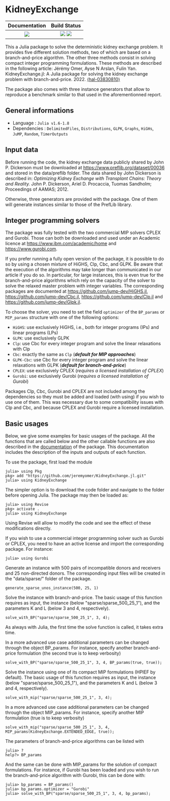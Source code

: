 # KidneyExchange


| **Documentation**                                                 | **Build Status**                                                                                |
|:-----------------------------------------------------------------:|:-----------------------------------------------------------------------------------------------:|
| [![][docs-dev-img]][docs-dev-url] | [![][ci-img]][ci-url] [![][codecov-img]][codecov-url] |


This a Julia package to solve the deterministic kidney exchange problem. It provides five different solution methods, two of which are based on a branch-and-price algorithm. The other three methods consist in solving compact integer programming formulations. These methods are described in the following article:
Jérémy Omer, Ayse N Arslan, Fulin Yan. KidneyExchange.jl: A Julia package for solving the kidney exchange problem with branch-and-price. 2022. [⟨hal-03830810⟩](https://hal.inria.fr/hal-03830810)

The package also comes with three instance generators that allow to reproduce a benchmark similar to that used in the aforementionned report.  

## General informations

* Language : `Julia v1.6-1.8`
* Dependencies : `DelimitedFiles`, `Distributions`, `GLPK`, `Graphs`, `HiGHs`, `JuMP`, `Random`, `TimerOutputs`

## Input data

Before running the code, the kidney exchange data publicly shared by John P. Dickerson must be downloaded at https://www.preflib.org/dataset/00036 and stored in the data/preflib folder. The data shared by John Dickerson is described in:
*Optimizing Kidney Exchange with Transplant Chains: Theory and Reality.* John P. Dickerson, Ariel D. Procaccia, Tuomas Sandholm; Proceedings of AAMAS; 2012.

Otherwise, three generators are provided with the package. One of them will generate instances similar to those of the PrefLib library.

## Integer programming solvers

The package was fully tested with the two commercial MIP solvers CPLEX and Gurobi. Those can both be downloaded and used under an Academic licence at https://www.ibm.com/academic/home and https://www.gurobi.com.

If you prefer running a fully open version of the package, it is possible to do so by using a chosen mixture of HiGHS, Clp, Cbc, and GLPK. Be aware that the execution of the algorithms may take longer than communicated in our article if you do so. In particular, for large instances, this is even true for the branch-and-price algorithms which rely on the capacity of the solver to solve the relaxed master problem with integer variables. The corresponding packages are documented at https://github.com/jump-dev/HiGHS.jl, https://github.com/jump-dev/Cbc.jl, https://github.com/jump-dev/Clp.jl and https://github.com/jump-dev/Glpk.jl. 

To choose the solver, you need to set the field `optimizer` of the `BP_params` or `MIP_params` structure with one of the following options:
- `HiGHS`: use exclusively HiGHS, i.e., both for integer programs (IPs) and linear programs (LPs)
- `GLPK`: use exclusively GLPK
- `Clp`: use Cbc for every integer program and solve the linear relaxations with Clp
- `Cbc`: exactly the same as `Clp` (***default for MIP approaches***)
- `GLPK-Cbc`: use Cbc for every integer program and solve the linear relaxations with GLPK (***default for branch-and-price***)
- `CPLEX`: use exclusively CPLEX (_requires a licensed installation of CPLEX_)
- `Gurobi`: use exclusively Gurobi (_requires a licensed installation of Gurobi_)

Packages Clp, Cbc, Gurobi and CPLEX are not included among the dependencies so they must be added and loaded (with using) if you wish to use one of them. This was necessary due to some compatibility issues with Clp and Cbc, and because CPLEX and Gurobi require a licensed installation. 

## Basic usages

Below, we give some examples for basic usages of the package. All the functions that are called below and the other callable functions are also described in the [documentation](https://jeremyomer.github.io/KidneyExchange.jl/dev/) of the package. This documentation includes the description of the inputs and outputs of each function.

To use the package, first load the module
```
julia> using Pkg
pkg> add "https://github.com/jeremyomer/KidneyExchange.jl.git"
julia> using KidneyExchange
```

The simpler option is to download the code folder and navigate to the folder before opening Julia. The package may then be loaded as:
 ```
julia> using Revise
pkg> activate .
julia> using KidneyExchange
```
Using Revise will allow to modify the code and see the effect of these modifications directly.

If you wish to use a commercial integer programming solver such as Gurobi or CPLEX, you need to have an active license and import the corresponding package. For instance: 
 ```
julia> using Gurobi
```

Generate an instance with 500 pairs of incompatible donors and receivers and 25 non-directed donors. The corresponding input files will be created in the "data/sparse/" folder of the package. 

`generate_sparse_unos_instance(500, 25, 1)`

Solve the instance with branch-and-price. The basic usage of this function requires as input, the instance (below "sparse/sparse_500_25_1"), and the parameters K and L (below 3 and 4, respectively). 

`solve_with_BP("sparse/sparse_500_25_1", 3, 4);`

As always with Julia, the first time the solve function is called, it takes extra time. 

In a more advanced use case additional parameters can be changed through the object BP_params. For instance, specify another branch-and-price formulation (the second true is to keep verbosity)

`solve_with_BP("sparse/sparse_500_25_1", 3, 4, BP_params(true, true));`

Solve the instance using one of its compact MIP formulations (HPIEF by default). The basic usage of this function requires as input, the instance (below "sparse/sparse_500_25_1"), and the parameters K and L (below 3 and 4, respectively). 

`solve_with_mip("sparse/sparse_500_25_1", 3, 4);`

In a more advanced use case additional parameters can be changed through the object MIP_params. For instance, specify another MIP formulation (true is to keep verbosity)

`solve_with_mip("sparse/sparse_500_25_1", 3, 4, MIP_params(KidneyExchange.EXTENDED_EDGE, true));`

The parameters of branch-and-price algorithms can be listed with
 ```
julia> ?
help?> BP_params
```
And the same can be done with MIP_params for the solution of compact formulations. For instance, if Gurobi has been loaded and you wish to run the branch-and-price algorithm with Gurobi, this can be done with:
 ```
julia> bp_params = BP_params()
julia> bp_params.optimizer = "Gurobi"
julia> solve_with_BP("sparse/sparse_500_25_1", 3, 4, bp_params);
```

[docs-dev-img]: https://img.shields.io/badge/docs-dev-blue.svg
[docs-dev-url]: https://jeremyomer.github.io/KidneyExchange.jl/dev/

[ci-img]: https://github.com/jeremyomer/KidneyExchange.jl/workflows/CI/badge.svg?branch=master
[ci-url]: https://github.com/jeremyomer/KidneyExchange.jl/actions?query=workflow%3A%22CI%22

[codecov-img]: https://codecov.io/gh/jeremyomer/KidneyExchange.jl/branch/master/graph/badge.svg
[codecov-url]: https://codecov.io/gh/jeremyomer/KidneyExchange.jl
